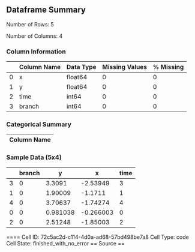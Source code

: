 ## Dataframe Summary

Number of Rows: 5

Number of Columns: 4

### Column Information

|    | Column Name   | Data Type   |   Missing Values |   % Missing |
|----|---------------|-------------|------------------|-------------|
|  0 | x             | float64     |                0 |           0 |
|  1 | y             | float64     |                0 |           0 |
|  2 | time          | int64       |                0 |           0 |
|  3 | branch        | int64       |                0 |           0 |

### Categorical Summary

| Column Name   |
|---------------|

### Sample Data (5x4)

|    |   branch |        y |         x |   time |
|----|----------|----------|-----------|--------|
|  3 |        0 | 3.3091   | -2.53949  |      3 |
|  1 |        0 | 1.90009  | -1.1711   |      1 |
|  4 |        0 | 3.70637  | -1.74274  |      4 |
|  0 |        0 | 0.981038 | -0.266003 |      0 |
|  2 |        0 | 2.51248  | -1.85003  |      2 |


==== Cell ID: 72c5ac2d-c114-4d0a-ad68-57bd498be7a8
Cell Type: code
Cell State: finished_with_no_error
== Source ==
